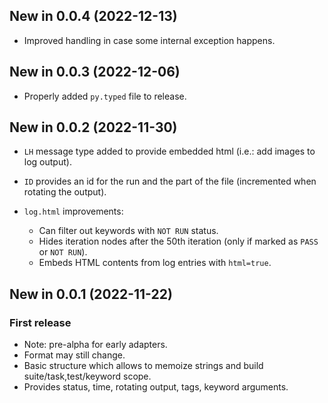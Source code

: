 New in 0.0.4 (2022-12-13)
-----------------------------

- Improved handling in case some internal exception happens.


New in 0.0.3 (2022-12-06)
-----------------------------

- Properly added `py.typed` file to release.
 

New in 0.0.2 (2022-11-30)
-----------------------------

- `LH` message type added to provide embedded html (i.e.: add images to log output).
- `ID` provides an id for the run and the part of the file (incremented when rotating the output). 

- `log.html` improvements:

  - Can filter out keywords with `NOT RUN` status.
  - Hides iteration nodes after the 50th iteration (only if marked as `PASS` or `NOT RUN`).
  - Embeds HTML contents from log entries with `html=true`. 


New in 0.0.1 (2022-11-22)
-----------------------------

### First release

- Note: pre-alpha for early adapters.
- Format may still change.
- Basic structure which allows to memoize strings and build suite/task,test/keyword scope.
- Provides status, time, rotating output, tags, keyword arguments.